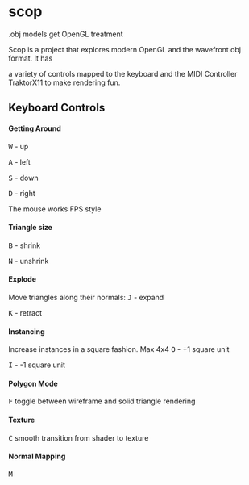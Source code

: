 # scop
.obj models get OpenGL treatment

Scop is a project that explores modern OpenGL and the wavefront obj format. It has

a variety of controls mapped to the keyboard and the MIDI Controller TraktorX11 to make rendering fun.

## Keyboard Controls

#### Getting Around
<kbd>W</kbd> - up

<kbd>A</kbd> - left

<kbd>S</kbd> - down

<kbd>D</kbd> - right

The mouse works FPS style

#### Triangle size
<kbd>B</kbd> - shrink

<kbd>N</kbd> - unshrink

#### Explode

Move triangles along their normals:
<kbd>J</kbd> - expand

<kbd>K</kbd> - retract

#### Instancing

Increase instances in a square fashion. Max 4x4
<kbd>O</kbd> - +1 square unit

<kbd>I</kbd> - -1 square unit

#### Polygon Mode

<kbd>F</kbd> toggle between wireframe and solid triangle rendering

#### Texture

<kbd>C</kbd> smooth transition from shader to texture

#### Normal Mapping

<kbd>M</kbd>

